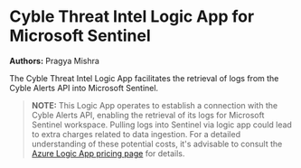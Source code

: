 # Cyble Threat Intel Logic App for Microsoft Sentinel

**Authors:** Pragya Mishra

The Cyble Threat Intel Logic App facilitates the retrieval of logs from the Cyble Alerts API into Microsoft Sentinel.

> **NOTE:** This Logic App operates to establish a connection with the Cyble Alerts API, enabling the retrieval of its logs for Microsoft Sentinel workspace. Pulling logs into Sentinel via logic app could lead to extra charges related to data ingestion. For a detailed understanding of these potential costs, it's advisable to consult the [Azure Logic App pricing page](https://azure.microsoft.com/en-in/pricing/details/logic-apps/) for details.

